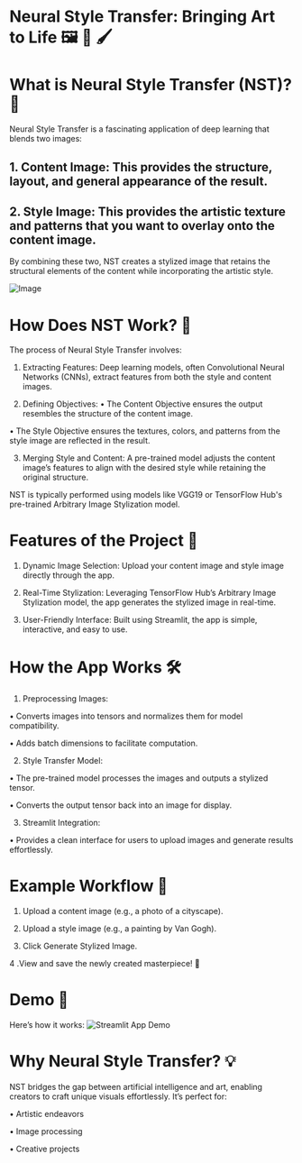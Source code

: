 # Neural Style Transfer: Bringing Art to Life 🖼️ 🎨 🖌
# What is Neural Style Transfer (NST)? 🧠

Neural Style Transfer is a fascinating application of deep learning that blends two images:

## 1. Content Image: This provides the structure, layout, and general appearance of the result.
  
## 2. Style Image: This provides the artistic texture and patterns that you want to overlay onto the content image.

By combining these two, NST creates a stylized image that retains the structural elements of the content while incorporating the artistic style.

![Image](https://github.com/user-attachments/assets/1c08419d-e68e-4ba2-a54d-9e1431410523)


# How Does NST Work? 🎨
The process of Neural Style Transfer involves:

1. Extracting Features: Deep learning models, often Convolutional Neural Networks (CNNs), extract features from both the style and content images.
   
2. Defining Objectives:
• The Content Objective ensures the output resembles the structure of the content image.

• The Style Objective ensures the textures, colors, and patterns from the style image are reflected in the result.

3. Merging Style and Content: A pre-trained model adjusts the content image’s features to align with the desired style while retaining the original structure.
   
NST is typically performed using models like VGG19 or TensorFlow Hub's pre-trained Arbitrary Image Stylization model.



# Features of the Project 🚀
1. Dynamic Image Selection:
Upload your content image and style image directly through the app.

2. Real-Time Stylization:
Leveraging TensorFlow Hub’s Arbitrary Image Stylization model, the app generates the stylized image in real-time.

3. User-Friendly Interface:
Built using Streamlit, the app is simple, interactive, and easy to use.




# How the App Works 🛠️

1. Preprocessing Images:

• Converts images into tensors and normalizes them for model compatibility.

• Adds batch dimensions to facilitate computation.

2. Style Transfer Model:

• The pre-trained model processes the images and outputs a stylized tensor.

• Converts the output tensor back into an image for display.

3. Streamlit Integration:

• Provides a clean interface for users to upload images and generate results effortlessly.



# Example Workflow 📸 
1. Upload a content image (e.g., a photo of a cityscape).

2. Upload a style image (e.g., a painting by Van Gogh).
   
3. Click Generate Stylized Image.
 
4 .View and save the newly created masterpiece! 🎉

# Demo 🎥
Here’s how it works:
![Streamlit App Demo](https://github.com/Abdelrahman-Amen/Neural_Style_Transfer/blob/main/Streamlit%20App.gif)


# Why Neural Style Transfer? 💡

NST bridges the gap between artificial intelligence and art, enabling creators to craft unique visuals effortlessly. It’s perfect for:

•  Artistic endeavors

• Image processing

• Creative projects
